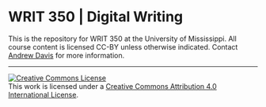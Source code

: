 # WRIT 350 | Digital Writing
This is the repository for WRIT 350 at the University of Mississippi. All course content is licensed CC-BY unless otherwise indicated. Contact [Andrew Davis](andrew@adavis46.io) for more information. 

----

<a rel="license" href="http://creativecommons.org/licenses/by/4.0/"><img alt="Creative Commons License" style="border-width:0" src="https://i.creativecommons.org/l/by/4.0/88x31.png" /></a><br />This work is licensed under a <a rel="license" href="http://creativecommons.org/licenses/by/4.0/">Creative Commons Attribution 4.0 International License</a>. 
